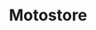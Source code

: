 ---
title: Motostore
description: I dealt with the Web Marketing and the Graphic design of the company (Outlet Shops and E-Commerce).
work: Design
url: motostore.html
data: 2018 a 2021
img: /media/motostore/mockup.png
color: "color: #ff1822;"
bg: "background: #F0F1F2"
industry: Motorcycle clothing chain<br> in Outlet
website: <a href="https://moto-store.it" target="_blank">moto-store.it<img src="/assets/img/arrow-link-dark.svg"></a>
slide: 
    - /media/motostore/sanval-spons.jpg
    - /media/motostore/halloween-carosello.jpg
    - /media/motostore/SEO.jpg
description3: Campaign creation with company managers, Google Ads, Facebook Ads, Newsletters, Social Media management, SEO. The proprietary brands Smook, Bullstone and MotoWay are also planned and implemented. Definition of a general graphic line and creation of the creativity regarding the Marketing Campaigns for Outlet Stores, E-Commerce, App MotoWay, Smook and Bullstone, applied to all related spaces. It also included the creation of advertising pages published in the Motociclismo Magazine, the creation of an After Effect video for the launch of the MotoWay App and additional videos in the store.
big-slide:
    - /media/motostore/fidelity-flyer.jpg
    - /media/motostore/fidelity-motociclismo.jpg
    - /media/motostore/newsletter-smook.jpg
    - /media/motostore/motoreporter.jpg
---